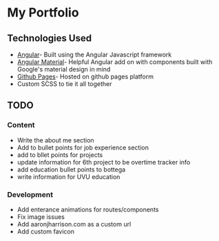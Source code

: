 # My Portfolio

## Technologies Used
* [Angular](https://angular.io/)- Built using the Angular Javascript framework
* [Angular Material](https://material.angular.io/)- Helpful Angular add on with components built with Google's material design in mind
* [Github Pages](https://pages.github.com/)- Hosted on github pages platform
* Custom SCSS to tie it all together

## TODO
### Content
* Write the about me section
* Add to bullet points for job experience section
* add to bllet points for projects
* update information for 6th project to be overtime tracker info
* add education bullet points to bottega
* write information for UVU education

### Development
* Add enterance animations for routes/components
* Fix image issues
* Add aaronjharrison.com as a custom url 
* Add custom favicon
